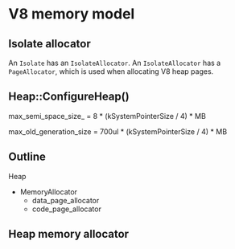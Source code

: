 # V8 memory model

## Isolate allocator

An `Isolate` has an `IsolateAllocator`. An `IsolateAllocator` has a
`PageAllocator`, which is used when allocating V8 heap pages.

## Heap::ConfigureHeap()

max_semi_space_size_ = 8 * (kSystemPointerSize / 4) * MB

max_old_generation_size = 700ul * (kSystemPointerSize / 4) * MB

## Outline

Heap
  - MemoryAllocator
    - data_page_allocator
    - code_page_allocator

## Heap memory allocator
